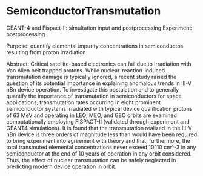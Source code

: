 # SemiconductorTransmutation
GEANT-4 and Fispact-II: simultation input and postprocessing
Experiment: postprocessing

Purpose: quantify elemental impurity concentrations in semiconductos resulting from proton irradiation

Abstract: Critical satellite-based electronics can fail due to irradiation with Van Allen belt trapped protons. While nuclear-reaction-induced transmutation damage is typically ignored, a recent study raised the question of its potential importance in explaining anomalous trends in III-V nBn device operation. To investigate this postulation and to generally quantify the importance of transmutation in semiconductors for space applications, transmutation rates occurring in eight prominent semiconductor systems irradiated with typical device qualification protons of 63 MeV and operating in LEO, MEO, and GEO orbits are examined computationally employing FISPACT-II (validated through experiment and GEANT4 simulations). It is found that the transmutation realized in the III-V nBn device is three orders of magnitude less than would have been required to bring experiment into agreement with theory and that, furthermore, the total transmuted elemental concentrations never exceed 10^10 cm^-3 in any semiconductor at the end of 10 years of operation in any orbit considered. Thus, the effect of nuclear transmutation can be safely neglected in predicting modern device operation in orbit.
